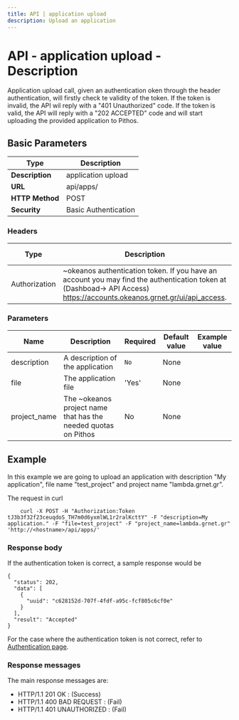 ```yaml
---
title: API | application upload
description: Upload an application
---
```


# API - application upload - Description

Application upload call, given an authentication oken through the header authentication,
will firstly check te validity of the token. If the token is invalid, the API wil reply with
a "401 Unauthorized" code. If the token is valid, the API will reply with a "202 ACCEPTED" code
and will start uploading the provided application to Pithos.

## Basic Parameters

|Type | Description
------|-------------
**Description** | application upload
**URL**         | api/apps/
**HTTP Method** | POST
**Security**    | Basic Authentication


### Headers

Type | Description | Required | Default value | Example value
------|-------------|----------|---------------|---------------
Authorization | ~okeanos authentication token. If you have an account you may find the authentication token at (Dashboad-> API Access) https://accounts.okeanos.grnet.gr/ui/api_access. | `Yes` | None | Token tJ3b3f32f23ceuqdoS_..


### Parameters

Name | Description | Required | Default value | Example value
------|-------------|----------|---------------|---------------
description  | A description of the application |`No` |None|
file | The application file | 'Yes' | None
project_name | The ~okeanos project name that has the needed quotas on Pithos | No | None


## Example

In this example we are going to upload an application with description "My application", file
name "test_project" and project name "lambda.grnet.gr".

The request in curl

```
    curl -X POST -H "Authorization:Token tJ3b3f32f23ceuqdoS_TH7m0d6yxmlWL1r2ralKcttY" -F "description=My application." -F "file=test_project" -F "project_name=lambda.grnet.gr" 'http://<hostname>/api/apps/'
```


### Response body

If the authentication token is correct, a sample response would be

```
{
  "status": 202,
  "data": [
    {
      "uuid": "c628152d-707f-4fdf-a95c-fcf805c6cf0e"
    }
  ],
  "result": "Accepted"
}
```

For the case where the authentication token is not correct, refer to [Authentication page](Authentication.md).

### Response messages

The main response messages are:

- HTTP/1.1 201 OK : (Success)
- HTTP/1.1 400 BAD REQUEST : (Fail)
- HTTP/1.1 401 UNAUTHORIZED : (Fail)
